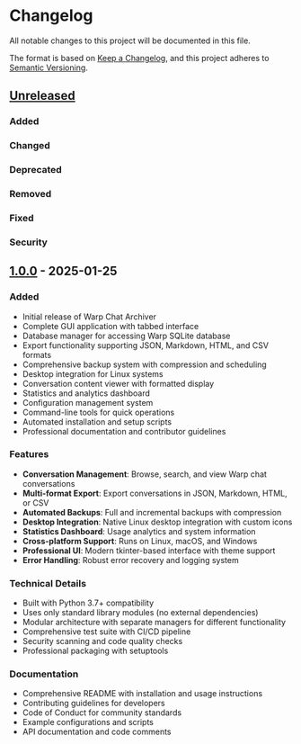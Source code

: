 # Changelog

All notable changes to this project will be documented in this file.

The format is based on [Keep a Changelog](https://keepachangelog.com/en/1.0.0/),
and this project adheres to [Semantic Versioning](https://semver.org/spec/v2.0.0.html).

## [Unreleased]

### Added
### Changed
### Deprecated
### Removed
### Fixed
### Security

## [1.0.0] - 2025-01-25

### Added
- Initial release of Warp Chat Archiver
- Complete GUI application with tabbed interface
- Database manager for accessing Warp SQLite database
- Export functionality supporting JSON, Markdown, HTML, and CSV formats
- Comprehensive backup system with compression and scheduling
- Desktop integration for Linux systems
- Conversation content viewer with formatted display
- Statistics and analytics dashboard
- Configuration management system
- Command-line tools for quick operations
- Automated installation and setup scripts
- Professional documentation and contributor guidelines

### Features
- **Conversation Management**: Browse, search, and view Warp chat conversations
- **Multi-format Export**: Export conversations in JSON, Markdown, HTML, or CSV
- **Automated Backups**: Full and incremental backups with compression
- **Desktop Integration**: Native Linux desktop integration with custom icons  
- **Statistics Dashboard**: Usage analytics and system information
- **Cross-platform Support**: Runs on Linux, macOS, and Windows
- **Professional UI**: Modern tkinter-based interface with theme support
- **Error Handling**: Robust error recovery and logging system

### Technical Details
- Built with Python 3.7+ compatibility
- Uses only standard library modules (no external dependencies)
- Modular architecture with separate managers for different functionality
- Comprehensive test suite with CI/CD pipeline
- Security scanning and code quality checks
- Professional packaging with setuptools

### Documentation
- Comprehensive README with installation and usage instructions
- Contributing guidelines for developers
- Code of Conduct for community standards
- Example configurations and scripts
- API documentation and code comments

[Unreleased]: https://github.com/yourusername/warp-chat-archiver/compare/v1.0.0...HEAD
[1.0.0]: https://github.com/yourusername/warp-chat-archiver/releases/tag/v1.0.0